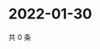 # 2022-01-30

共 0 条

<!-- BEGIN WEIBO -->
<!-- 最后更新时间 Sun Jan 30 2022 11:11:24 GMT+0800 (China Standard Time) -->

<!-- END WEIBO -->
